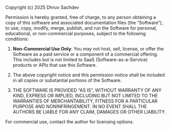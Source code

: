 Copyright (c) 2025 Dhruv Sachdev

Permission is hereby granted, free of charge, to any person obtaining a copy of this software and associated documentation files (the “Software”), to use, copy, modify, merge, publish, and run the Software for personal, educational, or non-commercial purposes, subject to the following conditions:

1. **Non-Commercial Use Only**: You may not host, sell, license, or offer the Software as a paid service or a component of a commercial offering. This includes but is not limited to SaaS (Software-as-a-Service) products or APIs that use this Software.

2. The above copyright notice and this permission notice shall be included in all copies or substantial portions of the Software.

3. THE SOFTWARE IS PROVIDED “AS IS”, WITHOUT WARRANTY OF ANY KIND, EXPRESS OR IMPLIED, INCLUDING BUT NOT LIMITED TO THE WARRANTIES OF MERCHANTABILITY, FITNESS FOR A PARTICULAR PURPOSE AND NONINFRINGEMENT. IN NO EVENT SHALL THE AUTHORS BE LIABLE FOR ANY CLAIM, DAMAGES OR OTHER LIABILITY.

For commercial use, contact the author for licensing options.
